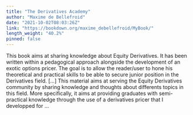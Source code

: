 ```yaml
---
title: "The Derivatives Academy"
author: "Maxime de Bellefroid"
date: "2021-10-02T08:03:26Z"
link: "https://bookdown.org/maxime_debellefroid/MyBook/"
length_weight: "40.2%"
pinned: false
---
```


This book aims at sharing knowledge about Equity Derivatives. It has been written within a pedagogical approach alongside the development of an exotic options pricer. The goal is to allow the reader/user to hone his theoretical and practical skills to be able to secure junior position in the Derivatives field. [...] This material aims at serving the Equity Derivatives community by sharing knowledge and thoughts about differents topics in this field. More specifically, it aims at providing graduates with semi-practical knowledge through the use of a derivatives pricer that I developped for ...
